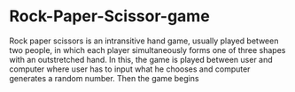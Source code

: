 # Rock-Paper-Scissor-game
Rock paper scissors is an intransitive hand game, usually played between two people, in which each player simultaneously forms one of three shapes with an outstretched hand. In this, the game is played between user and computer where user has to input what he chooses and computer generates a random number. Then the game begins  
